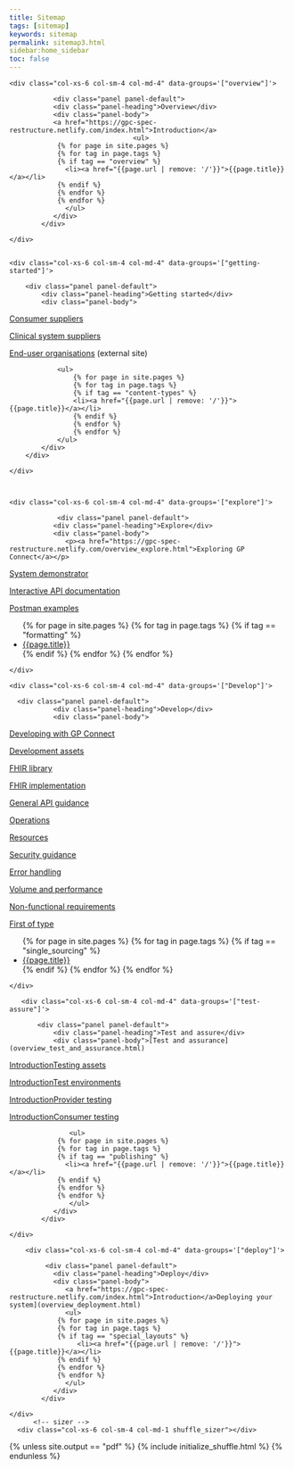 ```yaml
---
title: Sitemap
tags: [sitemap]
keywords: sitemap
permalink: sitemap3.html
sidebar:home_sidebar
toc: false
---
```



<div id="grid" class="row">


    <div class="col-xs-6 col-sm-4 col-md-4" data-groups='["overview"]'>

               <div class="panel panel-default">
               <div class="panel-heading">Overview</div>
               <div class="panel-body">
               <a href="https://gpc-spec-restructure.netlify.com/index.html">Introduction</a> 
                                   <ul>
                {% for page in site.pages %}
                {% for tag in page.tags %}
                {% if tag == "overview" %}
                  <li><a href="{{page.url | remove: '/'}}">{{page.title}}</a></li>
                {% endif %}
                {% endfor %}
                {% endfor %} 
                  </ul>
               </div>
            </div>
    
    </div>
   

    <div class="col-xs-6 col-sm-4 col-md-4" data-groups='["getting-started"]'>

        <div class="panel panel-default">
            <div class="panel-heading">Getting started</div>
            <div class="panel-body">
                
<p><a href="https://gpc-spec-restructure.netlify.com/overview_consumer_supplier.html">Consumer suppliers</a></p>

<p><a href="https://gpc-spec-restructure.netlify.com/overview_clinical_system_supplier.html">Clinical system suppliers</a></p>

<p><a href="https://digital.nhs.uk/services/gp-connect">End-user organisations</a> (external site)</p>

                <ul>
                    {% for page in site.pages %}
                    {% for tag in page.tags %}
                    {% if tag == "content-types" %}
                    <li><a href="{{page.url | remove: '/'}}">{{page.title}}</a></li>
                    {% endif %}
                    {% endfor %}
                    {% endfor %}
                </ul>
            </div>
        </div>
        
    </div>



    <div class="col-xs-6 col-sm-4 col-md-4" data-groups='["explore"]'>

                <div class="panel panel-default">
               <div class="panel-heading">Explore</div>
               <div class="panel-body">
                  <p><a href="https://gpc-spec-restructure.netlify.com/overview_explore.html">Exploring GP Connect</a></p>

<p><a href="https://gpc-spec-restructure.netlify.com/system_demonstrator.html">System demonstrator</a></p>

<p><a href="https://gpc-spec-restructure.netlify.com/system_swagger.html">Interactive API documentation</a></p>

<p><a href="https://gpc-spec-restructure.netlify.com/system_reference_postman.html">Postman examples</a></p>
                  <ul>
                {% for page in site.pages %}
                {% for tag in page.tags %}
                {% if tag == "formatting" %}
                  <li><a href="{{page.url | remove: '/'}}">{{page.title}}</a></li>
                {% endif %}
                {% endfor %}
                {% endfor %}
                  </ul>
               </div>
            </div>

    </div>

    <div class="col-xs-6 col-sm-4 col-md-4" data-groups='["Develop"]'>
         
      <div class="panel panel-default">
               <div class="panel-heading">Develop</div>
               <div class="panel-body">
               
<p><a href="https://gpc-spec-restructure.netlify.com/overview_development.html">Developing with GP Connect</a></p>

<p><a href="https://gpc-spec-restructure.netlify.com/development_deliverables.html">Development assets</a></p>

<p><a href="https://gpc-spec-restructure.netlify.com/development_fhir_open_source_guidance.html">FHIR library</a></p>

<p><a href="https://gpc-spec-restructure.netlify.com/development_fhir_api_guidance.html">FHIR implementation</a></p>

<p><a href="https://gpc-spec-restructure.netlify.com/development_general_api_guidance.html">General API guidance</a></p>

<p><a href="https://gpc-spec-restructure.netlify.com/development_fhir_operation_guidance.html">Operations</a></p>

<p><a href="https://gpc-spec-restructure.netlify.com/development_fhir_resource_guidance.html">Resources</a></p>

<p><a href="https://gpc-spec-restructure.netlify.com/development_api_security_guidance.html">Security guidance</a></p>

<p><a href="https://gpc-spec-restructure.netlify.com/development_fhir_error_handling_guidance.html">Error handling</a></p>

<p><a href="https://gpc-spec-restructure.netlify.com/development_api_volume_and_performance.html">Volume and performance</a></p>

<p><a href="https://gpc-spec-restructure.netlify.com/evelopment_api_non_functional_requirements.html">Non-functional requirements</a></p>

<p><a href="https://gpc-spec-restructure.netlify.com/overview_first_of_type.html">First of type</a></p>
               <ul>
                {% for page in site.pages %}
                {% for tag in page.tags %}
                {% if tag == "single_sourcing" %}
                  <li><a href="{{page.url | remove: '/'}}">{{page.title}}</a></li>
                {% endif %}
                {% endfor %}
                {% endfor %} 
               </ul>
            </div>
         </div>

    </div>

       <div class="col-xs-6 col-sm-4 col-md-4" data-groups='["test-assure"]'>

           <div class="panel panel-default">
               <div class="panel-heading">Test and assure</div>
               <div class="panel-body">[Test and assurance](overview_test_and_assurance.html)

<a href="https://gpc-spec-restructure.netlify.com/index.html">Introduction</a>[Testing assets](testing_deliverables.html)

<a href="https://gpc-spec-restructure.netlify.com/index.html">Introduction</a>[Test environments](testing_environments.html)

<a href="https://gpc-spec-restructure.netlify.com/index.html">Introduction</a>[Provider testing](testing_api_provider_testing.html)

<a href="https://gpc-spec-restructure.netlify.com/index.html">Introduction</a>[Consumer testing](testing_api_consumer_testing.html)

                   <ul>
                {% for page in site.pages %}
                {% for tag in page.tags %}
                {% if tag == "publishing" %}
                  <li><a href="{{page.url | remove: '/'}}">{{page.title}}</a></li>
                {% endif %}
                {% endfor %}
                {% endfor %}
                   </ul>
               </div>
            </div>

    </div>

        <div class="col-xs-6 col-sm-4 col-md-4" data-groups='["deploy"]'>

             <div class="panel panel-default">
               <div class="panel-heading">Deploy</div>
               <div class="panel-body">
                  <a href="https://gpc-spec-restructure.netlify.com/index.html">Introduction</a>Deploying your system](overview_deployment.html)
                  <ul>
                {% for page in site.pages %}
                {% for tag in page.tags %}
                {% if tag == "special_layouts" %}
                     <li><a href="{{page.url | remove: '/'}}">{{page.title}}</a></li>
                {% endif %}
                {% endfor %}
                {% endfor %} 
                  </ul>
               </div>
            </div>

    </div>
          <!-- sizer -->
      <div class="col-xs-6 col-sm-4 col-md-1 shuffle_sizer"></div>          


    

{% unless site.output == "pdf" %}
{% include initialize_shuffle.html %}
{% endunless %}



